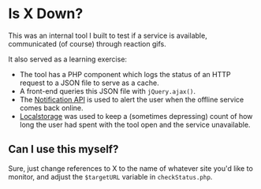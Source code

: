 Is X Down? 
===============
This was an internal tool I built to test if a service is available, communicated (of course) through reaction gifs.

It also served as a learning exercise:
* The tool has a PHP component which logs the status of an HTTP request to a JSON file to serve as a cache.
* A front-end queries this JSON file with `jQuery.ajax()`.
* The [Notification API](https://developer.mozilla.org/en/docs/Web/API/notification) is used to alert the user when the offline service comes back online.
* [Localstorage](https://developer.mozilla.org/en/docs/Web/Guide/API/DOM/Storage#localStorage) was used to keep a (sometimes depressing) count of how long the user had spent with the tool open and the service unavailable. 


Can I use this myself?
------
Sure, just change references to X to the name of whatever site you'd like to monitor, and adjust the `$targetURL` variable in `checkStatus.php`.